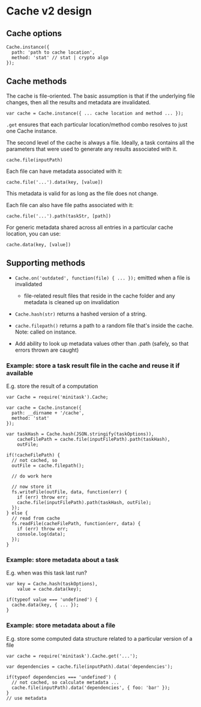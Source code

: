# Cache v2 design

## Cache options

    Cache.instance({
      path: 'path to cache location',
      method: 'stat' // stat | crypto algo
    });

## Cache methods

The cache is file-oriented. The basic assumption is that if the underlying file changes, then all the results and metadata are invalidated.

    var cache = Cache.instance({ ... cache location and method ... });

`.get` ensures that each particular location/method combo resolves to just one Cache instance.

The second level of the cache is always a file. Ideally, a task contains all the parameters that were used to generate any results associated with it.

    cache.file(inputPath)

Each file can have metadata associated with it:

    cache.file('...').data(key, [value])

This metadata is valid for as long as the file does not change.

Each file can also have file paths associated with it:

    cache.file('...').path(taskStr, [path])

For generic metadata shared across all entries in a particular cache location, you can use:

    cache.data(key, [value])

## Supporting methods

- `Cache.on('outdated', function(file) { ... });` emitted when a file is invalidated
  - file-related result files that reside in the cache folder and any metadata is cleaned up on invalidation
- `Cache.hash(str)` returns a hashed version of a string.
- `cache.filepath()` returns a path to a random file that's inside the cache. Note: called on instance.

- Add ability to look up metadata values other than .path (safely, so that errors thrown are caught)

### Example: store a task result file in the cache and reuse it if available

E.g. store the result of a computation

    var Cache = require('minitask').Cache;

    var cache = Cache.instance({
      path: __dirname + '/cache',
      method: 'stat'
    });

    var taskHash = Cache.hash(JSON.stringify(taskOptions)),
        cacheFilePath = cache.file(inputFilePath).path(taskHash),
        outFile;

    if(!cacheFilePath) {
      // not cached, so
      outFile = cache.filepath();

      // do work here

      // now store it
      fs.writeFile(outFile, data, function(err) {
        if (err) throw err;
        cache.file(inputFilePath).path(taskHash, outFile);
      });
    } else {
      // read from cache
      fs.readFile(cacheFilePath, function(err, data) {
        if (err) throw err;
        console.log(data);
      });
    }

### Example: store metadata about a task

E.g. when was this task last run?

    var key = Cache.hash(taskOptions),
        value = cache.data(key);

    if(typeof value === 'undefined') {
      cache.data(key, { ... });
    }

### Example: store metadata about a file

E.g. store some computed data structure related to a particular version of a file

    var cache = require('minitask').Cache.get('...');

    var dependencies = cache.file(inputPath).data('dependencies');

    if(typeof dependencies === 'undefined') {
      // not cached, so calculate metadata ...
      cache.file(inputPath).data('dependencies', { foo: 'bar' });
    }
    // use metadata

